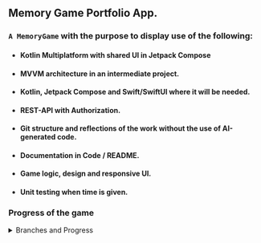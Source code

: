 ## Memory Game Portfolio App.

### `A MemoryGame`  with the purpose to display use of the following:

* #### Kotlin Multiplatform with shared UI in Jetpack Compose
* #### MVVM architecture in an intermediate project.
* #### Kotlin, Jetpack Compose and Swift/SwiftUI where it will be needed. 
* #### REST-API with Authorization. 
* #### Git structure and reflections of the work without the use of AI-generated code.
* #### Documentation in Code / README.
* #### Game logic, design and responsive UI.
* #### Unit testing when time is given.



### Progress of the game
<details>
<summary>Branches and Progress</summary><br>

Basic workflow: Feature-branches will be merged into a develop-branch when finished. Main branch
will be updated at certain stable points.

:white_check_mark: `feature/tile-component`. Is focused on creating a component for the tile and at click, the tile
should change it's state and show the content. It will also involve an animation when changing state.

:white_check_mark: `feature/ui-board`. Will be a simple board implementing a list of tile components.
Also, since I will be using MVVM, an early structure must be formed.

:white_check_mark: `feature/icons-from-api`. This feature is fetching a response from Iconfinder 
with 10 icons of a certain keyword. The request is made to a render-url using a proxy server 
for this simple purpose. The proxy server has been a side-project to the game to handle API security.

:construction: `feature/next-feature` ...

</details>
